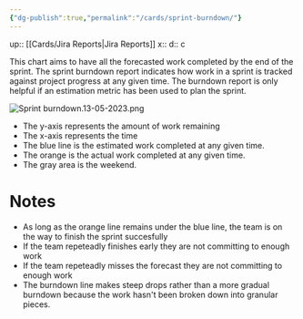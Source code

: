 ```yaml
---
{"dg-publish":true,"permalink":"/cards/sprint-burndown/"}
---
```


up:: [[Cards/Jira Reports\|Jira Reports]] 
x:: 
d:: c

This chart aims to have all the forecasted work completed by the end of the sprint. The sprint burndown report indicates how work in a sprint is tracked against project progress at any given time. The burndown report is only helpful if an estimation metric has been used to plan the sprint.

![Sprint burndown.13-05-2023.png](/img/user/Extras/Images/Sprint%20burndown.13-05-2023.png)

- The y-axis represents the amount of work remaining
- The x-axis represents the time
- The blue line is the estimated work completed at any given time.
- The orange is the actual work completed at any given time. 
- The gray area is the weekend. 

# Notes

- As long as the orange line remains under the blue line, the team is on the way to finish the sprint succesfully 
- If the team repeteadly finishes early they are not committing to enough work 
- If the team repeteadly misses the forecast they are not committing to enough work 
- The burndown line makes steep drops rather than a more gradual burndown because the work hasn't been broken down into granular pieces.